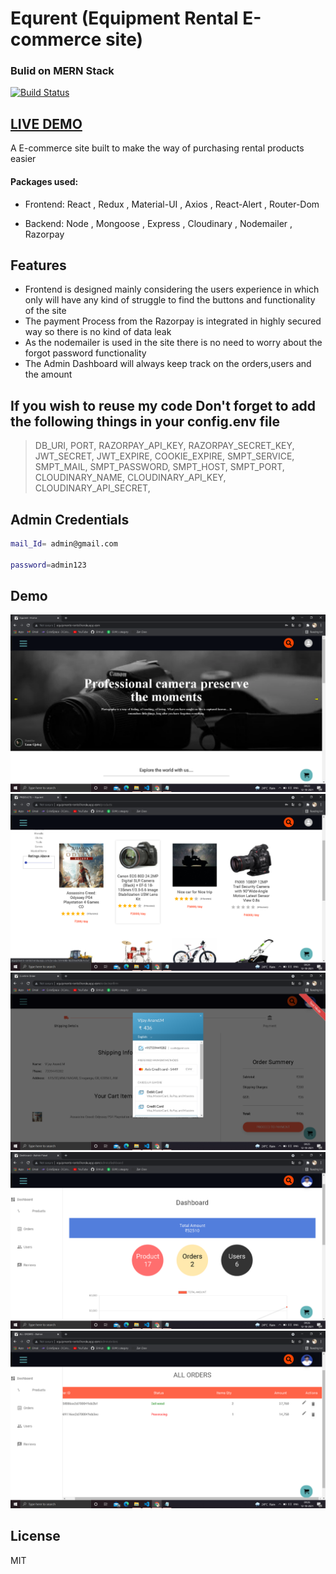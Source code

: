 # Equrent (Equipment Rental E-commerce site)

### Bulid on MERN Stack



[![Build Status](https://travis-ci.org/joemccann/dillinger.svg?branch=master)](http://equipments-rental.herokuapp.com/)


## <a href="http://equipments-rental.herokuapp.com/" target="_blank">LIVE DEMO</a>


A E-commerce site built to make the way of purchasing rental products easier 

####   Packages used:
- Frontend: React , Redux , Material-UI , Axios , React-Alert , Router-Dom
 
- Backend: Node , Mongoose , Express , Cloudinary , Nodemailer , Razorpay


## Features

- Frontend is designed mainly considering the users experience in which only will have any kind of struggle to find the buttons and functionality of the site
- The payment Process from the Razorpay is integrated in highly secured way so there is no kind of data leak
- As the nodemailer is used in the site there is no need to worry about the forgot password functionality
- The Admin Dashboard will always keep track on the orders,users and the amount 


## If you wish to reuse my code Don't forget to add the following things in your config.env file  

> DB_URI,
> PORT,
> RAZORPAY_API_KEY,
> RAZORPAY_SECRET_KEY,
> JWT_SECRET,
> JWT_EXPIRE,
> COOKIE_EXPIRE,
>SMPT_SERVICE,
>SMPT_MAIL,
>SMPT_PASSWORD,
>SMPT_HOST,
>SMPT_PORT,
>CLOUDINARY_NAME,
>CLOUDINARY_API_KEY,
>CLOUDINARY_API_SECRET,


## Admin Credentials

```sh
mail_Id= admin@gmail.com

password=admin123
```

## Demo


![Image](frontend/src/images/1.png)
![Image](frontend/src/images/2.png)
![Image](frontend/src/images/3.png)
![Image](frontend/src/images/4.png)
![Image](frontend/src/images/5.png)


## License

MIT

